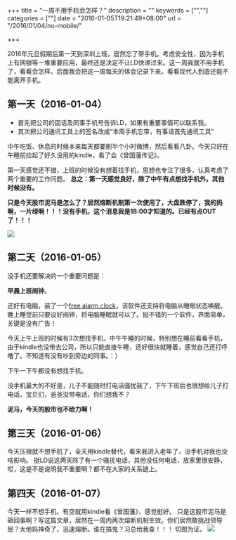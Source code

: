 +++
title = "一周不用手机会怎样？"
description = ""
keywords = ["",""]
categories = [""]
date = "2016-01-05T19:21:49+08:00"
url = "/2016/01/04/no-mobile/"

+++

2016年元旦假期后第一天到深圳上班，居然忘了带手机。<!--more-->考虑安全性，因为手机上有网银等一堆重要应用，最终还是决定不让LD快递过来。这一周我就不用手机了，看看会怎样。后面我会把这一周每天的体会记录下来。看看现代人到底还能不能离开手机。

## 第一天（2016-01-04）  ##

- 首先把公司的固话及同事手机号告诉LD，如果有重要事情可以联系我。
- 其次把公司通讯工具上的签名改成“本周手机忘带，有事请首先通讯工具”

中午吃饭、休息的时候本来每天都要刷半个小时微博，然后看看八卦。今天只好在午睡前捡起了好久没用的kindle，看了会《曾国藩传记》。

第一天感觉还不错，上班的时候没有想着找手机，思想也专注了很多，认真考虑了两个重要的工作问题。
**总之：第一天感觉良好，除了中午有点想找手机外，其他时候没有。**

 **只是今天股市泥马是怎么了？居然熔断机制第一次使用了，大盘跌停了，我的妈啊，一片绿啊！！！没有手机，这个消息我是18:00才知道的。已经有点OUT了！！！**

![](http://i.imgur.com/oN90aNs.png)

## 第二天（2016-01-05）  ##
没手机还要解决的一个重要问题是：

**早晨上班闹钟**。

还好有电脑，装了一个[free alarm clock](http://freealarmclocksoftware.com/)，该软件还支持将电脑从睡眠状态唤醒。晚上睡觉前只要设好闹钟，将电脑睡眠就可以了。挺不错的一个软件，界面简单，关键是没有广告！

今天上午上班的时候有3次想找手机，中午午睡的时候，特别想在睡前看看手机，由于kindle也没带去公司，所以只能直接午睡，还好很快就睡着，感觉自己还打呼噜了。不知道有没有吵到旁边的同事。：）

下午一下午都没有想找手机。

没手机最大的不好是，儿子不能随时打电话骚扰我了，下午下班后也很想给儿子打电话。宝贝们，爸爸没带电话，你们想我不？

**泥马，今天的股市也不给力啊！**

## 第三天（2016-01-06）  ##

今天压根就不想手机了，全天用kindle替代，看来我进入老年了，没手机对我也没啥影响。
挺LD说这两天除了有一个骚扰电话，其他没任何电话，放家里很安静，哎，这是不是说明我不重要啊？都不在大家的关系链上。



## 第四天（2016-01-07）  ##

今天一样不想手机，有空就用kindle看《曾国藩》，感觉挺好。
只是这股市泥马是砸回事啊？写这篇文章，居然在一周内两次熔断机制生效。你们居然敢挑战领导层？太他妈神奇了，迅速熔断。谁在搞鬼？习总给我查！！！
切图为证。
![](http://i.imgur.com/DPOZcVv.png)